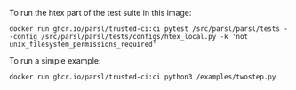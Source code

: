
To run the htex part of the test suite in this image:

```
docker run ghcr.io/parsl/trusted-ci:ci pytest /src/parsl/parsl/tests --config /src/parsl/parsl/tests/configs/htex_local.py -k 'not unix_filesystem_permissions_required'
```

To run a simple example:

```
docker run ghcr.io/parsl/trusted-ci:ci python3 /examples/twostep.py
```
